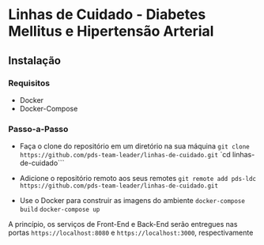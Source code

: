 # Linhas de Cuidado - Diabetes Mellitus e Hipertensão Arterial

## Instalação

### Requisitos
- Docker
- Docker-Compose

### Passo-a-Passo
- Faça o clone do repositório em um diretório na sua máquina
    ```git clone https://github.com/pds-team-leader/linhas-de-cuidado.git```
    `cd linhas-de-cuidado```
    
- Adicione o repositório remoto aos seus remotes
    ```git remote add pds-ldc https://github.com/pds-team-leader/linhas-de-cuidado.git```
    
- Use o Docker para construir as imagens do ambiente
    ```docker-compose build```
    ```docker-compose up```
    
A princípio, os serviços de Front-End e Back-End serão entregues nas portas 
```https://localhost:8080```
e
```https://localhost:3000```, respectivamente
